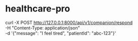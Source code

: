 # healthcare-pro

curl -X POST http://127.0.0.1:8000/api/v1/companion/respond \
-H "Content-Type: application/json" \
-d '{"message": "I feel tired", "patientId": "abc-123"}'
